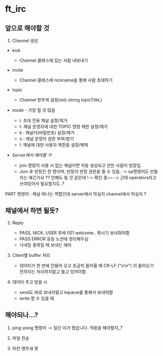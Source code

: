 # ft_irc

## 앞으로 해야할 것
1. Channel 생성 
- kick
    - Channel 클래스에 있는 사람 내보내기
-  invite
    - Channel 클래스에 nickname을 통해 사람 초대하기
-  topic
    - Channel 방주제 설정(std::string topicTitle;)
-  mode - 가장 할 것 많음
    - i: 초대 전용 채널 설정/제거
    - t: 채널 운영자에 대한 TOPIC 명령 제한 설정/제거
    - k : 채널키(비밀번호) 설정/제거
    - o : 채널 운영자 권한 부여/받기
    - l: 채널에 대한 사용자 제한을 설정/해제

- *Server에서 해야할 거*
    - join 명령어 사용 시 없는 채널이면 자동 생성되고 만든 사람이 방장임. 
    - Join 후 반장은 한 명이며, 반장이 반장 권한을 줄 수 있음. -> op명령어도 만들자는 얘긴가요 ?? 안해도 될 것 같은데 !-> 확인 중~~ 
    -> 근데 operators라고 쓰여있어서 필요할지도..?

PART 명령어 : 채널 떠나는 역할인데 server에서 하실지 channel에서 하실지 ?

채널에서 하면 될듯?
---

2. Reply
    -  PASS, NICK, USER 후에 001 welcome.. 뭐시기 보내줘야함
    -  PASS ERROR 등등 노션에 정리해두심
    -  닉네임 중복일 때 보내는 에러

3. Client별 buffer 처리
    - 데이터가 한 번에 안들어 오고 조금씩 들어올 때 CR-LF ("\r\n") 이 들어오기 전까지는 처리하지말고 들고 있어야함.

4. 데이터 주고 받을 시
    -  send도 바로 보내지말고 kqueue릍 통해서 보내야함
    -  write 할 수 있을 때

## 해야되나...?

1. ping-pong 명령어 -> 일단 이거 했습니다. 적용을 해야할지,,?

2. 파일 전송

3. 파란 앵무새 봇

